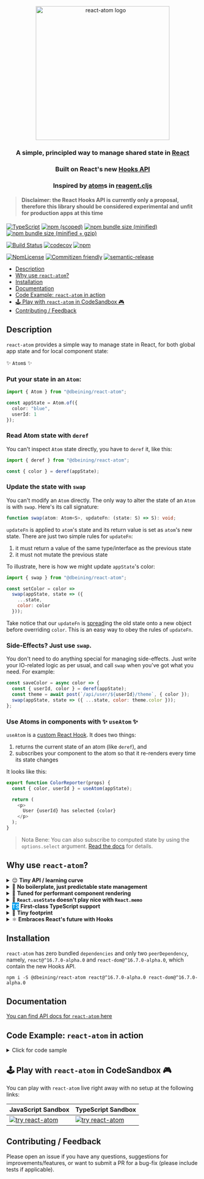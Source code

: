 <div>
  <p align="center">
    <img 
      src="https://document-export.canva.com/DADKGVfSlSY/19/preview/0001-541240887.png"
      height="350"
      width="350"
      alt="react-atom logo" />
  </p>
</div>

<h3 align="center">A simple, principled way to manage shared state in <a href="https://reactjs.org/">React</a></h3>

<h3 align="center">Built on React's new <a href="https://github.com/reactjs/reactjs.org/blob/f203cd5d86c4c611a31a4f72c5a91e2db0858ce3/content/docs/hooks-intro.md">Hooks API</a></h3>

<h3 align="center">Inspired by <a href="https://purelyfunctional.tv/guide/reagent/#atoms">atom</a>s in <a href="https://reagent-project.github.io/">reagent.cljs</a></h3>

> #### Disclaimer: the React Hooks API is currently only a proposal, therefore this library should be considered experimental and unfit for production apps at this time

[![TypeScript](https://badges.frapsoft.com/typescript/version/typescript-next.svg?v=101)](https://github.com/ellerbrock/typescript-badges/)
[![npm (scoped)](https://img.shields.io/npm/v/@dbeining/react-atom.svg)](https://www.npmjs.com/package/@dbeining/react-atom)
[![npm bundle size (minified)](https://img.shields.io/bundlephobia/min/@dbeining/react-atom.svg)](https://bundlephobia.com/result?p=@dbeining/react-atom)
[![npm bundle size (minified + gzip)](https://img.shields.io/bundlephobia/minzip/@dbeining/react-atom.svg)](https://bundlephobia.com/result?p=@dbeining/react-atom)

[![Build Status](https://travis-ci.com/derrickbeining/react-atom.svg?branch=master)](https://travis-ci.com/derrickbeining/react-atom)
[![codecov](https://codecov.io/gh/derrickbeining/react-atom/branch/master/graph/badge.svg)](https://codecov.io/gh/derrickbeining/react-atom)
[![npm](https://img.shields.io/npm/dt/@dbeining/react-atom.svg)](https://www.npmjs.com/package/@dbeining/react-atom)

[![NpmLicense](https://img.shields.io/npm/l/@dbeining/react-atom.svg)](https://www.npmjs.com/package/@dbeining/react-atom)
[![Commitizen friendly](https://img.shields.io/badge/commitizen-friendly-brightgreen.svg)](http://commitizen.github.io/cz-cli/)
[![semantic-release](https://img.shields.io/badge/%20%20%F0%9F%93%A6%F0%9F%9A%80-semantic--release-e10079.svg)](https://github.com/semantic-release/semantic-release)

- [Description](#description)
- [Why use `react-atom`?](#why-use-react-atom)
- [Installation](#installation)
- [Documentation](#documentation)
- [Code Example: `react-atom` in action](#code-example-react-atom-in-action)
- [🕹️ Play with `react-atom` in CodeSandbox 🎮️](#%F0%9F%95%B9%EF%B8%8F-play-with-react-atom-in-codesandbox-%F0%9F%8E%AE%EF%B8%8F)
- [Contributing / Feedback](#contributing--feedback)

## Description

`react-atom` provides a simple way to manage state in React, for both global app state and for local component state:

✨ `Atom`s ✨

### Put your state in an `Atom`:

```ts
import { Atom } from "@dbeining/react-atom";

const appState = Atom.of({
  color: "blue",
  userId: 1
});
```

### Read Atom state with `deref`

You can't inspect `Atom` state directly, you have to `deref` it, like this:

```js
import { deref } from "@dbeining/react-atom";

const { color } = deref(appState);
```

### Update the state with `swap`

You can't modify an `Atom` directly. The only way to alter the state of an `Atom` is with `swap`. Here's its call signature:

```ts
function swap(atom: Atom<S>, updateFn: (state: S) => S): void;
```

`updateFn` is applied to `atom`'s state and its return value is set as `atom`'s new state. There are just two simple rules for `updateFn`:

1. it must return a value of the same type/interface as the previous state
2. it must not mutate the previous state

To illustrate, here is how we might update `appState`'s color:

```js
import { swap } from "@dbeining/react-atom";

const setColor = color =>
  swap(appState, state => ({
    ...state,
    color: color
  }));
```

Take notice that our `updateFn` is [spread](https://developer.mozilla.org/en-US/docs/Web/JavaScript/Reference/Operators/Spread_syntax)ing the old state onto a new object before overriding `color`. This is an easy way to obey the rules of `updateFn`.

### Side-Effects? Just use `swap`.

You don't need to do anything special for managing side-effects. Just write your IO-related logic as per usual, and call `swap` when you've got what you need. For example:

```js
const saveColor = async color => {
  const { userId, color } = deref(appState);
  const theme = await post(`/api/user/${userId}/theme`, { color });
  swap(appState, state => ({ ...state, color: theme.color }));
};
```

### Use Atoms in components with ✨ `useAtom` ✨

`useAtom` is a [custom React Hook][customhooksurl]. It does two things:

1. returns the current state of an atom (like `deref`), and
2. subscribes your component to the atom so that it re-renders every time its state changes

It looks like this:

```js
export function ColorReporter(props) {
  const { color, userId } = useAtom(appState);

  return (
    <p>
      User {userId} has selected {color}
    </p>
  );
}
```

> Nota Bene: You can also subscribe to computed state by using the `options.select` argument. [Read the docs](https://derrickbeining.github.io/react-atom/globals.html#useatom) for details.

###

## Why use `react-atom`?

<details>
  <summary>
    😌 <strong>Tiny API / learning curve</strong>
  </summary>
  <blockquote>
    A total of five functions, and most of the time you'll only need three of them.
  </blockquote>
</details>
<details>
  <summary>
    🚫 <strong>No boilerplate, just predictable state management</strong>   
  </summary>
  <blockquote>
   Reducers? Actions? Thunks? Sagas? Forget about it. 
  </blockquote>
</details>
<details>
  <summary>
    🎵 <strong>Tuned for performant component rendering</strong>   
  </summary>
  <blockquote>
  The <code>useAtom</code> hook accepts an optional <code>select</code> function that lets components subscribe to computed state. That means the component will only re-render when the value returned from <code>select</code> changes.
  </blockquote>
</details>
<details>
  <summary>
    😬 <strong><code>React.useState</code> doesn't play nice with <code>React.memo</code></strong>
  </summary>

`useState` is cool until you realize that in most cases it forces you to pass new function instances through props on every render because you usually need to wrap the `setState` function in another function. That makes it hard to take advantage of `React.memo`. For example:

```jsx
function Awkwardddd(props) {
  const [name, setName] = useState("");
  const [bigState, setBigState] = useState({ ...useYourImagination });

  const updateName = evt => setName(evt.target.value);
  const handleDidComplete = val => setBigState({ ...bigState, inner: val });

  return (
    <>
      <input type="text" value={name} onChange={updateName} />
      <ExpensiveButMemoized onComplete={handleDidComplete} />
    </>
  );
}
```

Every time `input` fires `onChange`, `ExpensiveButMemoized` has to re-render because `handleDidComplete` is not strictly equal (===) to the last instance passed down.

The React docs admit this is awkward and [suggest using Context to work around it](https://reactjs.org/docs/hooks-faq.html#how-to-avoid-passing-callbacks-down), because [the alternative is super convoluted](https://reactjs.org/docs/hooks-faq.html#how-to-read-an-often-changing-value-from-usecallback).

With `react-atom`, this problem doesn't even exist. You can define your update functions outside the component so they are referentially stable across renders.

```jsx
const state = Atom.of({ name, bigState: { ...useYourImagination } });
const updateName = evt =>
  swap(state, s => ({
    ...s,
    name: evt.target.value
  }));
const handleDidComplete = val =>
  swap(state, s => ({
    ...s,
    bigState: {
      ...s.bigState,
      inner: val
    }
  }));

function SoSmoooooth(props) {
  const { name, bigState } = useAtom(state);

  return (
    <>
      <input type="text" value={name} onChange={updateName} />
      <ExpensiveButMemoized data={bigState} onComplete={handleDidComplete} />
    </>
  );
}
```

</details>
<details>
  <summary>
    <span style="background:#00a1f1;color:white;font-weight:500;padding:1px 0px;">TS</span> <strong>First-class TypeScript support</strong>   
  </summary>
  <blockquote>
  <code>react-atom</code> is written in TypeScript so that every release is published with correct, high quality typings.
  </blockquote>
</details>
<details>
  <summary>
  👣 <strong>Tiny footprint</strong> 
  </summary>
<blockquote>
  <a href="https://bundlephobia.com/result?p=@dbeining/react-atom">
    <image 
      src="https://img.shields.io/bundlephobia/min/@dbeining/react-atom.svg" 
      alt="react-atom minified file size"/>
  </a>

  <a href="https://bundlephobia.com/result?p=@dbeining/react-atom">
    <image 
      src="https://img.shields.io/bundlephobia/minzip/@dbeining/react-atom.svg" 
      alt="react-atom minified+gzipped file size"/>
  </a>
  </blockquote>
</details>
<details>
  <summary>
    ⚛️ <strong>Embraces React's future with Hooks</strong>   
  </summary>
  <blockquote>
  Hooks will make <code>class</code> components and their kind (higher-order components, render-prop components, and function-as-child components) obsolete. <code>react-atom</code> makes it easy to manage shared state with just function components and hooks.
  </blockquote>
</details>

## Installation

`react-atom` has zero bundled `dependencies` and only two `peerDependency`,
namely, `react@^16.7.0-alpha.0` and `react-dom@^16.7.0-alpha.0`, which contain
the new Hooks API.

```
npm i -S @dbeining/react-atom react@^16.7.0-alpha.0 react-dom@^16.7.0-alpha.0
```

## Documentation

[You can find API docs for `react-atom` here](https://derrickbeining.github.io/react-atom/)

## Code Example: `react-atom` in action

<details>
  <summary>
   Click for code sample 
  </summary>

```jsx
import React from "react";
import ReactDOM from "react-dom";
import { Atom, useAtom, swap } from "@dbeining/react-atom";

//------------------------ APP STATE ------------------------------//

const stateAtom = Atom.of({
  count: 0,
  text: "",
  data: {
    // ...just imagine
  }
});

//------------------------ EFFECTS ------------------------------//

const increment = () =>
  swap(stateAtom, state => ({
    ...state,
    count: state.count + 1
  }));

const decrement = () =>
  swap(stateAtom, state => ({
    ...state,
    count: state.count - 1
  }));

const updateText = evt =>
  swap(stateAtom, state => ({
    ...state,
    text: evt.target.value
  }));

const loadSomething = () =>
  fetch("https://jsonplaceholder.typicode.com/todos/1")
    .then(res => res.json())
    .then(data => swap(stateAtom, state => ({ ...state, data })))
    .catch(console.error);

//------------------------ COMPONENT ------------------------------//

export const App = () => {
  const { count, data, text } = useAtom(stateAtom);

  return (
    <div>
      <p>Count: {count}</p>
      <p>Text: {text}</p>

      <button onClick={increment}>Moar</button>
      <button onClick={decrement}>Less</button>
      <button onClick={loadSomething}>Load Data</button>
      <input type="text" onChange={updateText} value={text} />

      <p>{JSON.stringify(data, null, "  ")}</p>
    </div>
  );
};

ReactDOM.render(<App />, document.getElementById("root"));
```

</details>

## 🕹️ Play with `react-atom` in CodeSandbox 🎮️

You can play with `react-atom` live right away with no setup at the following links:

| JavaScript Sandbox              | TypeScript Sandbox              |
| ------------------------------- | ------------------------------- |
| [![try react-atom][imgurl]][js] | [![try react-atom][imgurl]][ts] |

## Contributing / Feedback

Please open an issue if you have any questions, suggestions for
improvements/features, or want to submit a PR for a bug-fix (please include
tests if applicable).

[customhooksurl]: https://github.com/reactjs/reactjs.org/blob/b7262e78b6efe1d7901afd851fb9cbef5414b361/content/docs/hooks-custom.md
[hooksurl]: https://github.com/reactjs/reactjs.org/blob/f203cd5d86c4c611a31a4f72c5a91e2db0858ce3/content/docs/hooks-intro.md
[imgurl]: https://codesandbox.io/static/img/play-codesandbox.svg
[js]: https://codesandbox.io/s/m3x9wn6kmy
[ts]: https://codesandbox.io/s/km72yynqov
